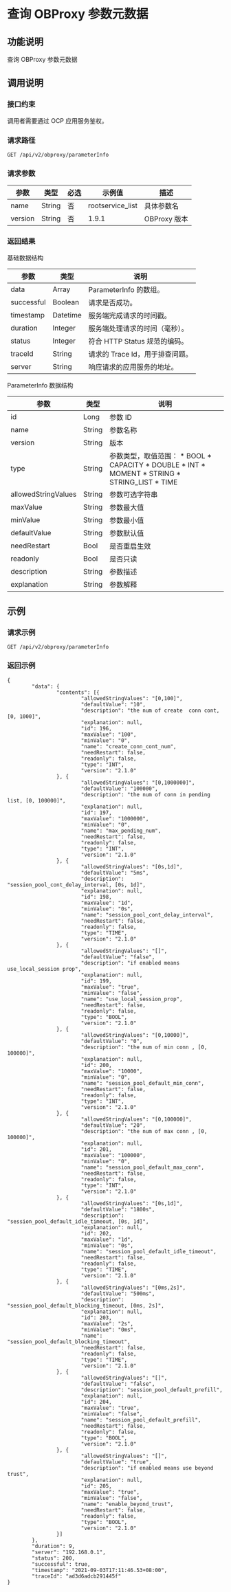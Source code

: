 查询 OBProxy 参数元数据
=====================================



功能说明
-------------------------

查询 OBProxy 参数元数据

调用说明
-------------------------

### 接口约束

调用者需要通过 OCP 应用服务鉴权。

### 请求路径

`GET /api/v2/obproxy/parameterInfo`

### 请求参数



|   参数    |   类型   | 必选 |       示例值        |     描述     |
|---------|--------|----|------------------|------------|
| name    | String | 否  | rootservice_list | 具体参数名      |
| version | String | 否  | 1.9.1            | OBProxy 版本 |





### 返回结果

基础数据结构


|     参数     |    类型    |          说明           |
|------------|----------|-----------------------|
| data       | Array    | ParameterInfo 的数组。    |
| successful | Boolean  | 请求是否成功。               |
| timestamp  | Datetime | 服务端完成请求的时间戳。          |
| duration   | Integer  | 服务端处理请求的时间（毫秒）。       |
| status     | Integer  | 符合 HTTP Status 规范的编码。 |
| traceId    | String   | 请求的 Trace Id，用于排查问题。  |
| server     | String   | 响应请求的应用服务的地址。         |



ParameterInfo 数据结构


|         参数          |   类型   |                                                                                                                                                                                                                                              说明                                                                                                                                                                                                                                               |
|---------------------|--------|-----------------------------------------------------------------------------------------------------------------------------------------------------------------------------------------------------------------------------------------------------------------------------------------------------------------------------------------------------------------------------------------------------------------------------------------------------------------------------------------------|
| id                  | Long   | 参数 ID                                                                                                                                                                                                                                                                                                                                                                                                                                                                                         |
| name                | String | 参数名称                                                                                                                                                                                                                                                                                                                                                                                                                                                                                          |
| version             | String | 版本                                                                                                                                                                                                                                                                                                                                                                                                                                                                                            |
| type                | String | 参数类型，取值范围： * BOOL   * CAPACITY    <!-- --> * DOUBLE   * INT    <!-- --> * MOMENT   * STRING    <!-- --> * STRING_LIST   * TIME    |
| allowedStringValues | String | 参数可选字符串                                                                                                                                                                                                                                                                                                                                                                                                                                                                                       |
| maxValue            | String | 参数最大值                                                                                                                                                                                                                                                                                                                                                                                                                                                                                         |
| minValue            | String | 参数最小值                                                                                                                                                                                                                                                                                                                                                                                                                                                                                         |
| defaultValue        | String | 参数默认值                                                                                                                                                                                                                                                                                                                                                                                                                                                                                         |
| needRestart         | Bool   | 是否重启生效                                                                                                                                                                                                                                                                                                                                                                                                                                                                                        |
| readonly            | Bool   | 是否只读                                                                                                                                                                                                                                                                                                                                                                                                                                                                                          |
| description         | String | 参数描述                                                                                                                                                                                                                                                                                                                                                                                                                                                                                          |
| explanation         | String | 参数解释                                                                                                                                                                                                                                                                                                                                                                                                                                                                                          |



示例
-----------------------

### 请求示例

`GET /api/v2/obproxy/parameterInfo`

### 返回示例

```unknow
{
        "data": {
                "contents": [{
                        "allowedStringValues": "[0,100]",
                        "defaultValue": "10",
                        "description": "the num of create  conn cont, [0, 1000]",
                        "explanation": null,
                        "id": 196,
                        "maxValue": "100",
                        "minValue": "0",
                        "name": "create_conn_cont_num",
                        "needRestart": false,
                        "readonly": false,
                        "type": "INT",
                        "version": "2.1.0"
                }, {
                        "allowedStringValues": "[0,1000000]",
                        "defaultValue": "100000",
                        "description": "the num of conn in pending list, [0, 100000]",
                        "explanation": null,
                        "id": 197,
                        "maxValue": "1000000",
                        "minValue": "0",
                        "name": "max_pending_num",
                        "needRestart": false,
                        "readonly": false,
                        "type": "INT",
                        "version": "2.1.0"
                }, {
                        "allowedStringValues": "[0s,1d]",
                        "defaultValue": "5ms",
                        "description": "session_pool_cont_delay_interval, [0s, 1d]",
                        "explanation": null,
                        "id": 198,
                        "maxValue": "1d",
                        "minValue": "0s",
                        "name": "session_pool_cont_delay_interval",
                        "needRestart": false,
                        "readonly": false,
                        "type": "TIME",
                        "version": "2.1.0"
                }, {
                        "allowedStringValues": "[]",
                        "defaultValue": "false",
                        "description": "if enabled means use_local_session prop",
                        "explanation": null,
                        "id": 199,
                        "maxValue": "true",
                        "minValue": "false",
                        "name": "use_local_session_prop",
                        "needRestart": false,
                        "readonly": false,
                        "type": "BOOL",
                        "version": "2.1.0"
                }, {
                        "allowedStringValues": "[0,10000]",
                        "defaultValue": "0",
                        "description": "the num of min conn , [0, 100000]",
                        "explanation": null,
                        "id": 200,
                        "maxValue": "10000",
                        "minValue": "0",
                        "name": "session_pool_default_min_conn",
                        "needRestart": false,
                        "readonly": false,
                        "type": "INT",
                        "version": "2.1.0"
                }, {
                        "allowedStringValues": "[0,100000]",
                        "defaultValue": "20",
                        "description": "the num of max conn , [0, 100000]",
                        "explanation": null,
                        "id": 201,
                        "maxValue": "100000",
                        "minValue": "0",
                        "name": "session_pool_default_max_conn",
                        "needRestart": false,
                        "readonly": false,
                        "type": "INT",
                        "version": "2.1.0"
                }, {
                        "allowedStringValues": "[0s,1d]",
                        "defaultValue": "1800s",
                        "description": "session_pool_default_idle_timeout, [0s, 1d]",
                        "explanation": null,
                        "id": 202,
                        "maxValue": "1d",
                        "minValue": "0s",
                        "name": "session_pool_default_idle_timeout",
                        "needRestart": false,
                        "readonly": false,
                        "type": "TIME",
                        "version": "2.1.0"
                }, {
                        "allowedStringValues": "[0ms,2s]",
                        "defaultValue": "500ms",
                        "description": "session_pool_default_blocking_timeout, [0ms, 2s]",
                        "explanation": null,
                        "id": 203,
                        "maxValue": "2s",
                        "minValue": "0ms",
                        "name": "session_pool_default_blocking_timeout",
                        "needRestart": false,
                        "readonly": false,
                        "type": "TIME",
                        "version": "2.1.0"
                }, {
                        "allowedStringValues": "[]",
                        "defaultValue": "false",
                        "description": "session_pool_default_prefill",
                        "explanation": null,
                        "id": 204,
                        "maxValue": "true",
                        "minValue": "false",
                        "name": "session_pool_default_prefill",
                        "needRestart": false,
                        "readonly": false,
                        "type": "BOOL",
                        "version": "2.1.0"
                }, {
                        "allowedStringValues": "[]",
                        "defaultValue": "true",
                        "description": "if enabled means use beyond trust",
                        "explanation": null,
                        "id": 205,
                        "maxValue": "true",
                        "minValue": "false",
                        "name": "enable_beyond_trust",
                        "needRestart": false,
                        "readonly": false,
                        "type": "BOOL",
                        "version": "2.1.0"
                }]
        },
        "duration": 9,
        "server": "192.168.0.1",
        "status": 200,
        "successful": true,
        "timestamp": "2021-09-03T17:11:46.53+08:00",
        "traceId": "ad3d6adcb291445f"
}
```

